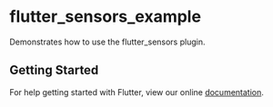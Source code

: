 # flutter_sensors_example

Demonstrates how to use the flutter_sensors plugin.

## Getting Started

For help getting started with Flutter, view our online
[documentation](https://flutter.io/).
